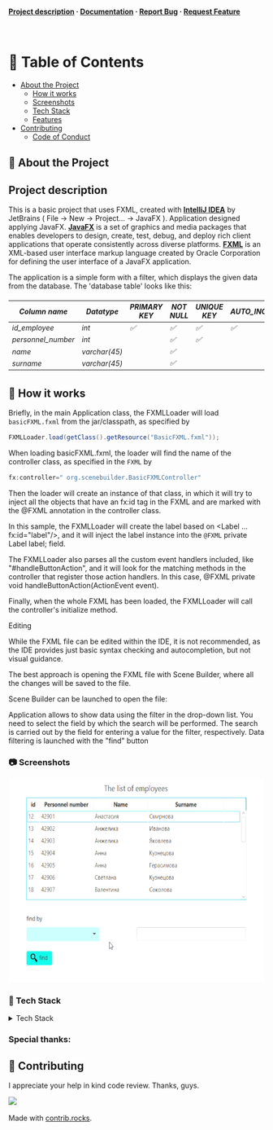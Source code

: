 <h4>
    <a href="https://github.com/Louis3797/awesome-readme-template/">Project description</a>
  <span> · </span>
    <a href="https://github.com/Louis3797/awesome-readme-template">Documentation</a>
  <span> · </span>
    <a href="https://github.com/Louis3797/awesome-readme-template/issues/">Report Bug</a>
  <span> · </span>
    <a href="https://github.com/Louis3797/awesome-readme-template/issues/">Request Feature</a>
  </h4>

<br />

<!-- Table of Contents -->

# :notebook_with_decorative_cover: Table of Contents

- [About the Project](#star2-about-the-project)
    * [How it works](#how-it-works)
    * [Screenshots](#camera-screenshots)
    * [Tech Stack](#space_invader-tech-stack)
    * [Features](#dart-features)
- [Contributing](#wave-contributing)
    * [Code of Conduct](#scroll-code-of-conduct)

<!-- About the Project -->

## :star2: About the Project

## Project description

This is a basic project that uses FXML, created with [**IntelliJ IDEA**](https://www.jetbrains.com/idea/) by JetBrains (
File -> New -> Project... -> JavaFX ).
Application designed applying JavaFX. [**JavaFX**](https://docs.oracle.com/javafx/2/overview/jfxpub-overview.htm) is a
set of graphics and media packages that enables developers to design, create, test, debug, and deploy rich client
applications that operate consistently across diverse platforms.
[**FXML**]() is an XML-based user interface markup language created by Oracle Corporation for defining the user
interface of a JavaFX application.

The application is a simple form with a filter, which displays the given data from the database.
The 'database table' looks like this:

<h6>

| Column name      | Datatype    | PRIMARY KEY        | NOT NULL            | UNIQUE KEY         | AUTO_INCREMENT     |
|------------------|-------------|--------------------|---------------------|--------------------|--------------------|
| id_employee      | int         | :white_check_mark: | :white_check_mark:  | :white_check_mark: | :white_check_mark: |
| personnel_number | int         |                    | :white_check_mark:  | :white_check_mark: |                    |
| name             | varchar(45) |                    | :white_check_mark:  |                    |                    |
| surname          | varchar(45) |                    | :white_check_mark:  |                    |                    |

</h6>
<!-- How it works -->

## :star2: How it works

Briefly, in the main Application class, the FXMLLoader will load `basicFXML.fxml` from the jar/classpath, as specified by
```java
FXMLLoader.load(getClass().getResource("BasicFXML.fxml"));
```

When loading basicFXML.fxml, the loader will find the name of the controller class, as specified in the `FXML` by
```java
fx:controller=" org.scenebuilder.BasicFXMLController"
```

Then the loader will create an instance of that class, in which it will try to inject all the objects that have an fx:id
tag in the FXML and are marked with the @FXML annotation in the controller class.

In this sample, the FXMLLoader will create the label based on <Label ... fx:id="label"/>, and it will inject the label
instance into the `@FXML` private Label label; field.

The FXMLLoader also parses all the custom event handlers included, like "#handleButtonAction", and it will look for the
matching methods in the controller that register those action handlers. In this case, @FXML private void
handleButtonAction(ActionEvent event).

Finally, when the whole FXML has been loaded, the FXMLLoader will call the controller's initialize method.

Editing

While the FXML file can be edited within the IDE, it is not recommended, as the IDE provides just basic syntax checking
and autocompletion, but not visual guidance.

The best approach is opening the FXML file with Scene Builder, where all the changes will be saved to the file.

Scene Builder can be launched to open the file:

Application allows to show data using the filter in the drop-down list. You need to select the field by which the search
will be performed. The search is carried out by the field for entering a value for the filter, respectively. Data
filtering is launched with the "find" button

<!-- Screenshots -->

### :camera: Screenshots

<div align="center"> 
  <img src="https://github.com/Petrovich-A/JavaFX/blob/master/gif/Employee_app_2022-11-08.gif" 
    alt="screenshot" width="600" height="400" />
</div>


<!-- TechStack -->
### :space_invader: Tech Stack

<details>
  <summary>Tech Stack</summary>
  <ul>
    <li><a href="https://java.com/en//">Java</a></li>
    <li><a href="https://openjfx.io/">JavaFX</a></li>
    <li><a href="https://gluonhq.com/products/scene-builder/">Scene Builder</a></li>
    <li><a href="https://www.mysql.com/">MySQL</a></li>
  </ul>
</details>

### Special thanks:

<!-- Contributing -->

## :wave: Contributing

I appreciate your help in kind code review. Thanks, guys.

<a href="https://github.com/Khodyko/zapchastiSpring/graphs/contributors">
  <img src="https://contrib.rocks/image?repo=Khodyko/zapchastiSpring" />
</a>

Made with [contrib.rocks](https://contrib.rocks).
